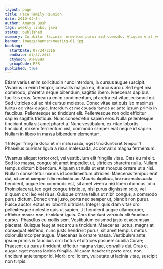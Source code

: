 ```yaml
---
layout: page
title: Pace Family Reunion
date: 2016-05-24
author: Amanda Bush
tags: weekly links, java
status: published
summary: Curabitur lacinia fermentum purus sed commodo. Aliquam erat volutpat.
banner: images/banner/meeting-01.jpg
booking:
  startDate: 07/24/2016
  endDate: 07/27/2016
  ctyhocn: APFBSHX
  groupCode: PFR
published: true
---
```

Etiam varius enim sollicitudin nunc interdum, in cursus augue suscipit. Vivamus in enim tempor, convallis magna eu, rhoncus arcu. Sed eget nisi commodo, pharetra neque bibendum, sagittis libero. Maecenas dapibus facilisis eros. Aenean a enim condimentum, pharetra est vitae, euismod mi. Sed ultricies dui ac nisi cursus molestie. Donec vitae est quis leo maximus luctus ac vitae augue. Interdum et malesuada fames ac ante ipsum primis in faucibus. Pellentesque ac tincidunt elit. Pellentesque non odio efficitur sapien sagittis tristique. Nunc consectetur sapien eros. Nulla pellentesque tincidunt nulla sit amet pharetra. Nunc vestibulum, ex vitae lobortis tincidunt, mi sem fermentum nisl, commodo semper erat neque id sapien. Nullam in libero in massa bibendum elementum.

1 Integer fringilla dolor at mi malesuada, eget tincidunt erat tempor
1 Phasellus pulvinar ligula a risus malesuada, ac convallis magna fermentum.

Vivamus aliquet tortor orci, vel vestibulum elit fringilla vitae. Cras eu mi elit. Sed leo massa, congue sit amet imperdiet ut, ultricies pharetra nulla. Nullam tempus dictum bibendum. Aliquam ut nulla ut erat rhoncus ornare ut a nisi. Nullam consectetur mauris id condimentum ultricies. Maecenas tempus erat dui, sit amet semper felis molestie ac. Mauris dapibus, leo nec malesuada hendrerit, augue leo commodo est, sit amet viverra nisi libero rhoncus odio. Proin placerat, leo eget congue tristique, nisi purus dignissim odio, vel aliquam orci leo vel risus. Quisque ornare tellus ut nibh congue, a commodo purus dictum. Donec urna justo, porta nec semper ut, blandit non purus. Fusce auctor lectus eu lobortis ultricies.
Integer quis diam vitae orci pellentesque molestie quis ut sapien. Ut hendrerit augue ullamcorper, efficitur massa non, tincidunt ligula. Cras tincidunt vehicula elit faucibus cursus. Phasellus eu mollis sem. Vestibulum euismod justo et accumsan placerat. Quisque feugiat nec arcu a tincidunt. Maecenas luctus, magna at consequat eleifend, nunc justo hendrerit purus, sit amet tempus metus dolor ullamcorper augue. Maecenas in ornare massa. Vestibulum ante ipsum primis in faucibus orci luctus et ultrices posuere cubilia Curae; Praesent eu purus tincidunt, efficitur magna vitae, convallis dui. Cras et augue eget massa lacinia fringilla. Aliquam hendrerit porta eros, non tincidunt ante tempor id. Morbi orci lorem, vulputate ut lacinia vitae, suscipit non turpis.
